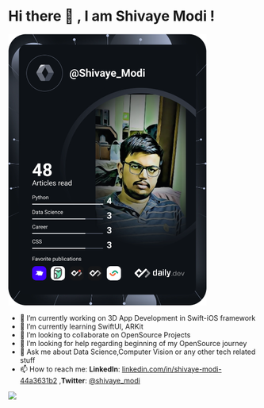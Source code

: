 # Hi there 👋 , I am Shivaye Modi !

<a href="https://app.daily.dev/Shivaye_Modi"><img src="https://github.com/ShivayeModi/ShivayeModi/blob/master/devcard.svg" width="400" alt="Shivaye Modi's Dev Card"/></a>

- 🔭 I’m currently working on 3D App Development in Swift-iOS framework
- 🌱 I’m currently learning SwiftUI, ARKit
- 👯 I’m looking to collaborate on OpenSource Projects
- 🤔 I’m looking for help regarding beginning of my OpenSource journey
- 💬 Ask me about Data Science,Computer Vision or any other tech related stuff
- 📫 How to reach me: **LinkedIn**: [linkedin.com/in/shivaye-modi-44a3631b2](https://www.linkedin.com/in/shivaye-modi-44a3631b2/)                                                  ,**Twitter**: [@shivaye_modi](https://twitter.com/shivaye_modi) 


<img src = "https://github-readme-stats.vercel.app/api?username=ShivayeModi&show_icons=true&theme=chartreuse-dark"> 
